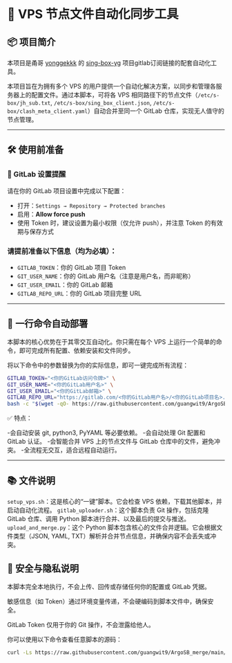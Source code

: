 # 🤖 VPS 节点文件自动化同步工具

## 📦 项目简介

本项目是甬哥 [yonggekkk](https://github.com/yonggekkk) 的 [sing-box-yg](https://github.com/yonggekkk/sing-box-yg) 项目gitlab订阅链接的配套自动化工具。

本项目旨在为拥有多个 VPS 的用户提供一个自动化解决方案，以同步和管理各服务器上的配置文件。通过本脚本，可将各 VPS 相同路径下的节点文件（`/etc/s-box/jh_sub.txt`, `/etc/s-box/sing_box_client.json`, `/etc/s-box/clash_meta_client.yaml`）自动合并至同一个 GitLab 仓库，实现无人值守的节点管理。

---

## 🛠 使用前准备

### 🔐 GitLab 设置提醒

请在你的 GitLab 项目设置中完成以下配置：

-   打开：`Settings → Repository → Protected branches`
-   启用：**Allow force push**
-   使用 Token 时，建议设置为最小权限（仅允许 push），并注意 Token 的有效期与保存方式

### 请提前准备以下信息（均为必填）：

-   `GITLAB_TOKEN`：你的 GitLab 项目 Token
-   `GIT_USER_NAME`：你的 GitLab 用户名（注意是用户名，而非昵称）
-   `GIT_USER_EMAIL`：你的 GitLab 邮箱
-   `GITLAB_REPO_URL`：你的 GitLab 项目完整 URL

---

## 🚀 一行命令自动部署

本脚本的核心优势在于其零交互自动化。你只需在每个 VPS 上运行一个简单的命令，即可完成所有配置、依赖安装和文件同步。

将以下命令中的参数替换为你的实际信息，即可一键完成所有流程：

```bash
GITLAB_TOKEN="<你的GitLab访问令牌>" \
GIT_USER_NAME="<你的GitLab用户名>" \
GIT_USER_EMAIL="<你的GitLab邮箱>" \
GITLAB_REPO_URL="https://gitlab.com/<你的GitLab用户名>/<你的GitLab项目名>.git" \
bash -c "$(wget -qO- https://raw.githubusercontent.com/guangwit9/ArgoSB_merge/main/setup_vps.sh)"
```

✅ 特点：

-会自动安装 git, python3, PyYAML 等必要依赖。
-会自动处理 Git 配置和 GitLab 认证。
-会智能合并 VPS 上的节点文件与 GitLab 仓库中的文件，避免冲突。
-全流程无交互，适合远程自动运行。

---

## 📚 文件说明
`setup_vps.sh`：这是核心的“一键”脚本。它会检查 VPS 依赖，下载其他脚本，并启动自动化流程。
`gitlab_uploader.sh`：这个脚本负责 Git 操作，包括克隆 GitLab 仓库、调用 Python 脚本进行合并、以及最后的提交与推送。
`upload_and_merge.py`：这个 Python 脚本包含核心的文件合并逻辑。它会根据文件类型（JSON, YAML, TXT）解析并合并节点信息，并确保内容不会丢失或冲突。

## 🧭 安全与隐私说明
本脚本完全本地执行，不会上传、回传或存储任何你的配置或 GitLab 凭据。

敏感信息（如 Token）通过环境变量传递，不会硬编码到脚本文件中，确保安全。

GitLab Token 仅用于你的 Git 操作，不会泄露给他人。

你可以使用以下命令查看任意脚本的源码：
```bash
curl -Ls https://raw.githubusercontent.com/guangwit9/ArgoSB_merge/main/setup_vps.sh | less
```
